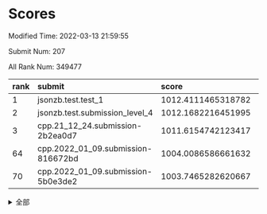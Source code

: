 # Scores

Modified Time: 2022-03-13 21:59:55

Submit Num: 207

All Rank Num: 349477

| rank |               submit               |       score        |       sigma        | pk_num |
| :--- | :--------------------------------- | :----------------- | :----------------- | :----- |
| 1    | jsonzb.test.test_1                 | 1012.4111465318782 | 0.7837938241414699 | 6750   |
| 2    | jsonzb.test.submission_level_4     | 1012.1682216451995 | 0.7997948757725852 | 6752   |
| 3    | cpp.21_12_24.submission-2b2ea0d7   | 1011.6154742123417 | 0.801861437893022  | 6757   |
| 64   | cpp.2022_01_09.submission-816672bd | 1004.0086586661632 | 0.7039318354346766 | 6756   |
| 70   | cpp.2022_01_09.submission-5b0e3de2 | 1003.7465282620667 | 0.7205992179512466 | 6752   |


<details>
<summary>全部</summary>

| rank |                 submit                 |       score        |       sigma        | pk_num |
| :--- | :------------------------------------- | :----------------- | :----------------- | :----- |
| 1    | jsonzb.test.test_1                     | 1012.4111465318782 | 0.7837938241414699 | 6750   |
| 2    | jsonzb.test.submission_level_4         | 1012.1682216451995 | 0.7997948757725852 | 6752   |
| 3    | cpp.21_12_24.submission-2b2ea0d7       | 1011.6154742123417 | 0.801861437893022  | 6757   |
| 4    | gobigger.level_3.submission_level_3_6  | 1011.529690659435  | 0.7896077943192267 | 6757   |
| 5    | gobigger.level_3.submission_level_3_27 | 1011.5039967460527 | 0.7783587748923626 | 6757   |
| 6    | gobigger.level_3.submission_level_3_36 | 1011.3578980386181 | 0.7643779322066254 | 6752   |
| 7    | gobigger.level_3.submission_level_3_11 | 1011.315184916182  | 0.7793614987862727 | 6758   |
| 8    | gobigger.level_3.submission_level_3_26 | 1011.2568553305441 | 0.7756914257572374 | 6754   |
| 9    | gobigger.level_3.submission_level_3_34 | 1011.0968595602816 | 0.7604052462148526 | 6755   |
| 10   | gobigger.level_3.submission_level_3_48 | 1010.8499866406046 | 0.7814237044611714 | 6755   |
| 11   | gobigger.level_3.submission_level_3_3  | 1010.8213741115263 | 0.7594983843828664 | 6754   |
| 12   | gobigger.level_3.submission_level_3_19 | 1010.8012150742104 | 0.7624812204563368 | 6752   |
| 13   | gobigger.level_3.submission_level_3_38 | 1010.7490088025894 | 0.7706553863730058 | 6750   |
| 14   | gobigger.level_3.submission_level_3_9  | 1010.7488884163558 | 0.7801731420415704 | 6756   |
| 15   | gobigger.level_3.submission_level_3_16 | 1010.7089933055862 | 0.766414251694476  | 6755   |
| 16   | gobigger.level_3.submission_level_3_33 | 1010.5923561131298 | 0.7659998317150837 | 6752   |
| 17   | gobigger.level_3.submission_level_3_25 | 1010.5637905578299 | 0.7715206088357952 | 6752   |
| 18   | gobigger.level_3.submission_level_3_12 | 1010.4666756937237 | 0.7841046386976234 | 6755   |
| 19   | gobigger.level_3.submission_level_3_22 | 1010.2701511988524 | 0.7662729352893073 | 6753   |
| 20   | gobigger.level_3.submission_level_3_8  | 1010.2235140569873 | 0.754976733054634  | 6754   |
| 21   | gobigger.level_3.submission_level_3_7  | 1010.1648443708755 | 0.7622541181903404 | 6751   |
| 22   | gobigger.level_3.submission_level_3_30 | 1010.1497355598119 | 0.7580655265103639 | 6758   |
| 23   | gobigger.level_3.submission_level_3_41 | 1010.1250600188941 | 0.7497734105104821 | 6751   |
| 24   | gobigger.level_3.submission_level_3_47 | 1010.1113029639544 | 0.7422973015881786 | 6755   |
| 25   | gobigger.level_3.submission_level_3_24 | 1010.0506714559513 | 0.7478028582106687 | 6756   |
| 26   | gobigger.level_3.submission_level_3_15 | 1009.9851547643091 | 0.7465831119768948 | 6754   |
| 27   | gobigger.level_3.submission_level_3_18 | 1009.9711714664983 | 0.7614562107149083 | 6753   |
| 28   | gobigger.level_3.submission_level_3_40 | 1009.9085533241471 | 0.750939351503539  | 6755   |
| 29   | gobigger.level_3.submission_level_3_28 | 1009.901630250419  | 0.7593193297182561 | 6753   |
| 30   | gobigger.level_3.submission_level_3_0  | 1009.8402400320604 | 0.7549786289262247 | 6759   |
| 31   | gobigger.level_3.submission_level_3_35 | 1009.8198078446804 | 0.7490402594354887 | 6753   |
| 32   | gobigger.level_3.submission_level_3_39 | 1009.7939592618875 | 0.7569819405157111 | 6741   |
| 33   | gobigger.level_3.submission_level_3_32 | 1009.7615862673899 | 0.7633469184968988 | 6754   |
| 34   | gobigger.level_3.submission_level_3_49 | 1009.7457028860415 | 0.7632133862998336 | 6753   |
| 35   | gobigger.level_3.submission_level_3_29 | 1009.7271726533642 | 0.7493414282428413 | 6753   |
| 36   | gobigger.level_3.submission_level_3_37 | 1009.6585485820124 | 0.7517061343919127 | 6753   |
| 37   | gobigger.level_3.submission_level_3_20 | 1009.6566674884799 | 0.7399494887709326 | 6759   |
| 38   | gobigger.level_3.submission_level_3_2  | 1009.5905480265586 | 0.7317824275772348 | 6747   |
| 39   | gobigger.level_3.submission_level_3_13 | 1009.4932507836248 | 0.7529887146910798 | 6755   |
| 40   | gobigger.level_3.submission_level_3_43 | 1009.4822248062542 | 0.7597802838739207 | 6746   |
| 41   | gobigger.level_3.submission_level_3_4  | 1009.3861673196832 | 0.7564204949869467 | 6757   |
| 42   | gobigger.level_3.submission_level_3_45 | 1009.3413677702512 | 0.7555940743599454 | 6761   |
| 43   | gobigger.level_3.submission_level_3_46 | 1009.338591893531  | 0.723134002557511  | 6760   |
| 44   | gobigger.level_3.submission_level_3_14 | 1009.3327168331889 | 0.749984499076042  | 6749   |
| 45   | gobigger.level_3.submission_level_3_5  | 1009.3077970871108 | 0.7375006476929009 | 6749   |
| 46   | gobigger.level_3.submission_level_3_10 | 1009.1541243529704 | 0.7697809028994349 | 6751   |
| 47   | gobigger.level_3.submission_level_3_44 | 1009.1248756071295 | 0.7549075836582914 | 6750   |
| 48   | gobigger.level_3.submission_level_3_17 | 1009.0673006406049 | 0.7414439382055847 | 6758   |
| 49   | gobigger.level_3.submission_level_3_42 | 1009.0630071143369 | 0.7436391119932109 | 6754   |
| 50   | gobigger.level_3.submission_level_3_21 | 1009.0185876671451 | 0.7424286573177242 | 6750   |
| 51   | gobigger.level_3.submission_level_3_1  | 1008.5959735203303 | 0.7344451644469444 | 6755   |
| 52   | gobigger.level_3.submission_level_3_31 | 1008.5325578033039 | 0.7421752094303727 | 6751   |
| 53   | gobigger.level_3.submission_level_3_23 | 1008.3815686190645 | 0.7601465372007911 | 6757   |
| 54   | gobigger.level_1.submission_level_1_49 | 1005.4179827315816 | 0.7425026067829466 | 6752   |
| 55   | gobigger.level_1.submission_level_1_28 | 1004.944605543969  | 0.7181300463080328 | 6753   |
| 56   | gobigger.level_1.submission_level_1_41 | 1004.6060920051619 | 0.7212079376303211 | 6755   |
| 57   | gobigger.level_1.submission_level_1_36 | 1004.5804185385914 | 0.7181059569076178 | 6752   |
| 58   | gobigger.level_1.submission_level_1_11 | 1004.5688554482832 | 0.7163002283930854 | 6757   |
| 59   | gobigger.level_1.submission_level_1_26 | 1004.295575258554  | 0.7114230515433542 | 6753   |
| 60   | gobigger.level_1.submission_level_1_48 | 1004.291010464584  | 0.716112368295427  | 6754   |
| 61   | gobigger.level_1.submission_level_1_44 | 1004.2773851618886 | 0.7304264664194305 | 6753   |
| 62   | gobigger.level_1.submission_level_1_13 | 1004.21507268624   | 0.7268083929423963 | 6754   |
| 63   | gobigger.level_1.submission_level_1_34 | 1004.1755760737085 | 0.7230712539310088 | 6751   |
| 64   | cpp.2022_01_09.submission-816672bd     | 1004.0086586661632 | 0.7039318354346766 | 6756   |
| 65   | gobigger.level_1.submission_level_1_4  | 1003.9255221111741 | 0.7200675791842572 | 6751   |
| 66   | gobigger.level_1.submission_level_1_33 | 1003.8482601066884 | 0.7074279435916774 | 6756   |
| 67   | gobigger.level_1.submission_level_1_7  | 1003.8018462828286 | 0.7110128829965757 | 6757   |
| 68   | gobigger.level_1.submission_level_1_40 | 1003.7930227209591 | 0.7203298497125197 | 6750   |
| 69   | gobigger.level_1.submission_level_1_39 | 1003.7508122506641 | 0.726906131677557  | 6750   |
| 70   | cpp.2022_01_09.submission-5b0e3de2     | 1003.7465282620667 | 0.7205992179512466 | 6752   |
| 71   | gobigger.level_1.submission_level_1_18 | 1003.728488867155  | 0.722742949729647  | 6753   |
| 72   | gobigger.level_1.submission_level_1_0  | 1003.6832002482228 | 0.7029683157555291 | 6754   |
| 73   | gobigger.level_1.submission_level_1_29 | 1003.6364891589473 | 0.7189426622926075 | 6751   |
| 74   | gobigger.level_1.submission_level_1_31 | 1003.6340928837575 | 0.7170846047888082 | 6754   |
| 75   | gobigger.level_1.submission_level_1_21 | 1003.6316078829325 | 0.7198491378163383 | 6754   |
| 76   | gobigger.level_1.submission_level_1_46 | 1003.6140052645338 | 0.7144209100831403 | 6753   |
| 77   | gobigger.level_1.submission_level_1_17 | 1003.5983930559612 | 0.7119139612824118 | 6749   |
| 78   | gobigger.level_1.submission_level_1_23 | 1003.5852548330467 | 0.7082152259133195 | 6755   |
| 79   | gobigger.level_1.submission_level_1_43 | 1003.5841991667734 | 0.7093355105547162 | 6753   |
| 80   | gobigger.level_1.submission_level_1_19 | 1003.5553988004096 | 0.7142516921034611 | 6755   |
| 81   | gobigger.level_1.submission_level_1_1  | 1003.5361080595865 | 0.7184244025905929 | 6753   |
| 82   | gobigger.level_1.submission_level_1_16 | 1003.531199260198  | 0.7144038389092784 | 6750   |
| 83   | gobigger.level_1.submission_level_1_25 | 1003.5022539044121 | 0.7266708722597024 | 6754   |
| 84   | gobigger.level_1.submission_level_1_47 | 1003.400481176159  | 0.7112094134432879 | 6748   |
| 85   | gobigger.level_1.submission_level_1_12 | 1003.3611929843196 | 0.7287139261079667 | 6750   |
| 86   | gobigger.level_1.submission_level_1_32 | 1003.1728540688908 | 0.7053981061993254 | 6754   |
| 87   | gobigger.level_1.submission_level_1_30 | 1003.1399403340288 | 0.7052318519981414 | 6752   |
| 88   | gobigger.level_1.submission_level_1_6  | 1003.0894190549279 | 0.7227467187966754 | 6757   |
| 89   | gobigger.level_1.submission_level_1_8  | 1003.000124988834  | 0.7249027434942168 | 6753   |
| 90   | gobigger.level_1.submission_level_1_9  | 1002.9382042172357 | 0.7134579901716502 | 6752   |
| 91   | gobigger.level_1.submission_level_1_45 | 1002.9380828232322 | 0.7154955559694788 | 6749   |
| 92   | gobigger.level_1.submission_level_1_3  | 1002.8969474104179 | 0.7219949777272727 | 6757   |
| 93   | gobigger.level_1.submission_level_1_42 | 1002.8237485071467 | 0.7173447268838925 | 6755   |
| 94   | gobigger.level_1.submission_level_1_2  | 1002.7920039282947 | 0.7096699279906178 | 6748   |
| 95   | gobigger.level_1.submission_level_1_38 | 1002.6064471618787 | 0.7189197354648885 | 6758   |
| 96   | gobigger.level_1.submission_level_1_5  | 1002.5656035476399 | 0.7188413751740589 | 6757   |
| 97   | gobigger.level_1.submission_level_1_14 | 1002.4246152433419 | 0.7235673919532094 | 6753   |
| 98   | gobigger.level_1.submission_level_1_20 | 1002.4120180754642 | 0.7038627770337158 | 6756   |
| 99   | gobigger.level_1.submission_level_1_15 | 1002.2379276445382 | 0.7136829129124338 | 6753   |
| 100  | gobigger.level_1.submission_level_1_10 | 1002.2311617423081 | 0.718941859159548  | 6755   |
| 101  | gobigger.level_1.submission_level_1_27 | 1002.1374042907249 | 0.7147939317311537 | 6758   |
| 102  | gobigger.level_1.submission_level_1_35 | 1002.1082232287921 | 0.7232860736950277 | 6749   |
| 103  | gobigger.level_1.submission_level_1_37 | 1001.9058026551178 | 0.7076596917355691 | 6753   |
| 104  | gobigger.level_1.submission_level_1_22 | 1001.8962947636957 | 0.7213242017787032 | 6751   |
| 105  | gobigger.level_1.submission_level_1_24 | 1001.8085156422535 | 0.714081557343522  | 6751   |
| 106  | gobigger.random.submission_random_9    | 997.7898990734674  | 0.7116377696616882 | 6750   |
| 107  | gobigger.random.submission_random_45   | 997.4872829983148  | 0.703908390309249  | 6752   |
| 108  | gobigger.random.submission_random_28   | 997.3087028113347  | 0.7163627307888079 | 6753   |
| 109  | gobigger.random.submission_random_39   | 997.0667064396454  | 0.7158742538907485 | 6749   |
| 110  | gobigger.random.submission_random_37   | 996.9467702843721  | 0.7085633303909487 | 6752   |
| 111  | gobigger.random.submission_random_18   | 996.8417006612721  | 0.7073847613431542 | 6752   |
| 112  | gobigger.random.submission_random_47   | 996.7100115617617  | 0.7050942645994466 | 6755   |
| 113  | gobigger.random.submission_random_33   | 996.6927088742184  | 0.717491447303918  | 6747   |
| 114  | gobigger.random.submission_random_34   | 996.6018757856888  | 0.7230582497540217 | 6755   |
| 115  | gobigger.random.submission_random_36   | 996.5736238072359  | 0.7128293327288163 | 6758   |
| 116  | gobigger.random.submission_random_40   | 996.482043219331   | 0.7253623345659873 | 6762   |
| 117  | gobigger.random.submission_random_5    | 996.4724644307552  | 0.7022167330971162 | 6754   |
| 118  | gobigger.random.submission_random_29   | 996.4000132795214  | 0.7196980339139702 | 6747   |
| 119  | gobigger.random.submission_random_12   | 996.3479808475748  | 0.7180286945823592 | 6757   |
| 120  | gobigger.random.submission_random_14   | 996.3347499922038  | 0.7068548831117379 | 6758   |
| 121  | gobigger.random.submission_random_10   | 996.2810148052474  | 0.7088331923680344 | 6755   |
| 122  | gobigger.random.submission_random_0    | 996.1625699098688  | 0.7057634662286904 | 6749   |
| 123  | gobigger.random.submission_random_6    | 996.0792180514028  | 0.7188314237794211 | 6752   |
| 124  | gobigger.random.submission_random_3    | 996.0433549009614  | 0.704696220683528  | 6752   |
| 125  | gobigger.random.submission_random_24   | 995.9660375952708  | 0.70971301096229   | 6751   |
| 126  | gobigger.random.submission_random_19   | 995.9482995998095  | 0.7114998755052422 | 6753   |
| 127  | gobigger.random.submission_random_49   | 995.9403133712402  | 0.7107858903300622 | 6750   |
| 128  | gobigger.random.submission_random_43   | 995.9373573311967  | 0.7152552880427825 | 6751   |
| 129  | gobigger.random.submission_random_11   | 995.9311333293997  | 0.715108209242734  | 6757   |
| 130  | gobigger.random.submission_random_32   | 995.9268089652373  | 0.7055938787602163 | 6757   |
| 131  | gobigger.random.submission_random_30   | 995.8209046845059  | 0.7121133617697633 | 6754   |
| 132  | gobigger.random.submission_random_2    | 995.8086379698966  | 0.7154171555992641 | 6751   |
| 133  | gobigger.random.submission_random_21   | 995.7771174133791  | 0.7127549832816499 | 6759   |
| 134  | gobigger.random.submission_random_42   | 995.7630497638426  | 0.6964015980348431 | 6750   |
| 135  | gobigger.random.submission_random_20   | 995.7521169746633  | 0.7181326082622699 | 6751   |
| 136  | gobigger.random.submission_random_23   | 995.6274724061124  | 0.7134588366021721 | 6758   |
| 137  | gobigger.random.submission_random_25   | 995.6267218359596  | 0.7150377171784703 | 6759   |
| 138  | gobigger.random.submission_random_17   | 995.5980804206682  | 0.6922139471851626 | 6750   |
| 139  | gobigger.random.submission_random_15   | 995.5823580307722  | 0.7188142030376716 | 6750   |
| 140  | gobigger.random.submission_random_1    | 995.5405555051659  | 0.7163362510590273 | 6750   |
| 141  | gobigger.random.submission_random_48   | 995.5200256960741  | 0.7191100272557904 | 6752   |
| 142  | gobigger.random.submission_random_38   | 995.5164034491157  | 0.7097992937121477 | 6756   |
| 143  | gobigger.random.submission_random_8    | 995.4853242156373  | 0.7272668296398529 | 6753   |
| 144  | gobigger.random.submission_random_26   | 995.4778035187535  | 0.7155811269644399 | 6751   |
| 145  | gobigger.random.submission_random_31   | 995.3202518849231  | 0.7408790971210851 | 6754   |
| 146  | gobigger.random.submission_random_27   | 995.2646791989315  | 0.7108829659672191 | 6753   |
| 147  | gobigger.random.submission_random_4    | 995.2391870415664  | 0.7201194246161527 | 6757   |
| 148  | gobigger.random.submission_random_7    | 995.2278597229031  | 0.7080480149276206 | 6752   |
| 149  | gobigger.random.submission_random_44   | 995.1331663070466  | 0.7104988955204878 | 6750   |
| 150  | gobigger.random.submission_random_22   | 995.0641485501412  | 0.7151464427291785 | 6753   |
| 151  | gobigger.random.submission_random_16   | 994.9601407910666  | 0.7040029228725477 | 6755   |
| 152  | gobigger.random.submission_random_35   | 994.8329823996341  | 0.7116268600590485 | 6749   |
| 153  | gobigger.random.submission_random_46   | 994.7595068302272  | 0.7170518836934552 | 6751   |
| 154  | gobigger.random.submission_random_41   | 994.6857843966937  | 0.7180532270713275 | 6754   |
| 155  | gobigger.random.submission_random_13   | 994.3165687135163  | 0.7370140462299262 | 6755   |
| 156  | gobigger.level_2.submission_level_2_14 | 994.2686410109593  | 0.7315317805336965 | 6754   |
| 157  | gobigger.level_2.submission_level_2_34 | 994.2422326585387  | 0.7390196665228147 | 6748   |
| 158  | gobigger.level_2.submission_level_2_46 | 994.1427874377945  | 0.7256809656507889 | 6755   |
| 159  | gobigger.level_2.submission_level_2_2  | 993.7636996620199  | 0.7367786446700847 | 6756   |
| 160  | gobigger.level_2.submission_level_2_45 | 993.5443903926492  | 0.7288455305444346 | 6754   |
| 161  | gobigger.level_2.submission_level_2_38 | 993.4375737727129  | 0.734749198521962  | 6749   |
| 162  | gobigger.level_2.submission_level_2_28 | 993.3516710762477  | 0.7359899941913494 | 6753   |
| 163  | gobigger.level_2.submission_level_2_40 | 993.2268518417309  | 0.7337636468445803 | 6754   |
| 164  | gobigger.level_2.submission_level_2_24 | 993.2208784606294  | 0.7521496200556601 | 6754   |
| 165  | gobigger.level_2.submission_level_2_48 | 993.193812437112   | 0.7387476349523273 | 6750   |
| 166  | gobigger.level_2.submission_level_2_11 | 993.0184604291526  | 0.7471803931602645 | 6752   |
| 167  | gobigger.level_2.submission_level_2_22 | 992.7391834155053  | 0.7408190876360164 | 6758   |
| 168  | gobigger.level_2.submission_level_2_23 | 992.7104507210358  | 0.7425357358741743 | 6756   |
| 169  | gobigger.level_2.submission_level_2_5  | 992.678495593814   | 0.7343466437400838 | 6750   |
| 170  | gobigger.level_2.submission_level_2_0  | 992.6308984946318  | 0.7371583056157708 | 6761   |
| 171  | gobigger.level_2.submission_level_2_15 | 992.6133257305307  | 0.7427892655018801 | 6756   |
| 172  | gobigger.level_2.submission_level_2_29 | 992.5230871894976  | 0.7433374124697754 | 6751   |
| 173  | gobigger.level_2.submission_level_2_26 | 992.4019400501654  | 0.7358568714175614 | 6749   |
| 174  | gobigger.level_2.submission_level_2_49 | 992.3882248739391  | 0.7535258608845872 | 6751   |
| 175  | gobigger.level_2.submission_level_2_31 | 992.2973712287841  | 0.7494895842982312 | 6752   |
| 176  | gobigger.level_2.submission_level_2_10 | 992.2795035324483  | 0.7475977991321914 | 6752   |
| 177  | gobigger.level_2.submission_level_2_4  | 992.2077461698452  | 0.7284593677549736 | 6753   |
| 178  | gobigger.level_2.submission_level_2_30 | 992.1686411526692  | 0.7551766664751347 | 6755   |
| 179  | gobigger.level_2.submission_level_2_32 | 992.1229373295955  | 0.7540508940255476 | 6757   |
| 180  | gobigger.level_2.submission_level_2_47 | 992.0657590285965  | 0.7323839478855808 | 6752   |
| 181  | gobigger.level_2.submission_level_2_42 | 991.9338962996893  | 0.7661332629270897 | 6750   |
| 182  | gobigger.level_2.submission_level_2_35 | 991.9305611056723  | 0.7564388668928521 | 6751   |
| 183  | gobigger.level_2.submission_level_2_25 | 991.8835818398887  | 0.7474279848038868 | 6756   |
| 184  | gobigger.level_2.submission_level_2_16 | 991.8772292771433  | 0.753734407835595  | 6751   |
| 185  | gobigger.level_2.submission_level_2_3  | 991.8622778489407  | 0.7598156552817507 | 6749   |
| 186  | gobigger.level_2.submission_level_2_27 | 991.8498782074244  | 0.7479975479365838 | 6750   |
| 187  | gobigger.level_2.submission_level_2_9  | 991.754048746057   | 0.7532433673472905 | 6756   |
| 188  | gobigger.level_2.submission_level_2_20 | 991.743633878523   | 0.7598202291158243 | 6750   |
| 189  | gobigger.level_2.submission_level_2_21 | 991.7273018640045  | 0.7469708124166514 | 6753   |
| 190  | gobigger.level_2.submission_level_2_37 | 991.698968175099   | 0.739695905167166  | 6752   |
| 191  | gobigger.level_2.submission_level_2_6  | 991.6114348363288  | 0.757593919218775  | 6746   |
| 192  | gobigger.level_2.submission_level_2_36 | 991.5895490665467  | 0.7552755827889629 | 6752   |
| 193  | gobigger.level_2.submission_level_2_8  | 991.5351411551687  | 0.74743452158473   | 6758   |
| 194  | gobigger.level_2.submission_level_2_7  | 991.486936307196   | 0.7504962505626857 | 6751   |
| 195  | gobigger.level_2.submission_level_2_17 | 991.2491519957249  | 0.7335769668650731 | 6757   |
| 196  | gobigger.level_2.submission_level_2_19 | 991.2487299000313  | 0.7371461106013852 | 6755   |
| 197  | gobigger.level_2.submission_level_2_12 | 991.2184956225706  | 0.777666502563691  | 6753   |
| 198  | gobigger.level_2.submission_level_2_33 | 991.0696611594047  | 0.7559385792574793 | 6751   |
| 199  | gobigger.level_2.submission_level_2_1  | 991.0186344019222  | 0.7539369411226666 | 6752   |
| 200  | gobigger.level_2.submission_level_2_39 | 991.01317447467    | 0.7562531387678341 | 6752   |
| 201  | gobigger.level_2.submission_level_2_43 | 990.9621387556895  | 0.7725467610836863 | 6757   |
| 202  | gobigger.level_2.submission_level_2_13 | 990.7934380303838  | 0.7349081642383598 | 6754   |
| 203  | gobigger.level_2.submission_level_2_41 | 990.7903876596466  | 0.75877850366853   | 6753   |
| 204  | gobigger.level_2.submission_level_2_44 | 990.6935682564931  | 0.7621224797684548 | 6748   |
| 205  | gobigger.level_2.submission_level_2_18 | 990.1749724988781  | 0.7558740261297558 | 6755   |
| 206  | gobigger.none.submission_none_1        | 975.9093000932609  | 1.4515530940690275 | 6756   |
| 207  | gobigger.none.submission_none_0        | 975.4989156177328  | 1.53622385203331   | 6752   |

</details>